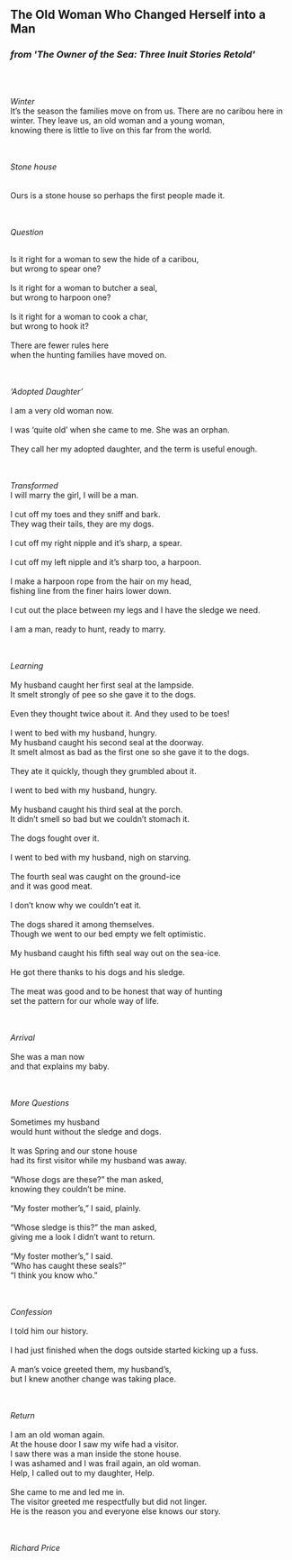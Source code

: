 

## The Old Woman Who Changed Herself into a Man
### *from 'The Owner of the Sea: Three Inuit Stories Retold'*
<br>
<br>

*Winter*
<br>
It’s the season the families move on from us.
There are no caribou here in winter.
They leave us, an old woman and a young woman, <br>
knowing there is little to live on this far from the world.<br>
<br>
<br>

*Stone house* <br>
<br>
<br>
Ours is a stone house so perhaps the first people made it. <br>
<br>
<br>

*Question*

<br>
Is it right for a woman to sew the hide of a caribou, <br>
but wrong to spear one?<br>
<br>
Is it right for a woman to butcher a seal, <br>
but wrong to harpoon one?<br>
<br>
Is it right for a woman to cook a char, <br>
but wrong to hook it?<br>
<br>
There are fewer rules here<br>
when the hunting families have moved on.<br>
<br>
<br>

*‘Adopted Daughter’* <br>
<br>
I am a very old woman now.<br>
<br>
I was ‘quite old’ when she came to me. She was an orphan.<br>
<br>
They call her my adopted daughter, and the term is useful enough.<br>
<br>
<br>

*Transformed*
<br>
I will marry the girl, I will be a man.<br>
<br>
I cut off my toes and they sniff and bark. <br>
They wag their tails, they are my dogs.<br>
<br>
I cut off my right nipple and it’s sharp, a spear.<br>
<br>
I cut off my left nipple and it’s sharp too, a harpoon.<br>
<br>
I make a harpoon rope from the hair on my head, <br>
fishing line from the finer hairs lower down.<br>
<br>
I cut out the place between my legs and I have the sledge we need. <br>
<br>
I am a man, ready to hunt, ready to marry.<br>
<br>
<br>

*Learning* <br>
<br>
My husband caught her first seal at the lampside. <br>
It smelt strongly of pee so she gave it to the dogs.<br>
<br>
Even they thought twice about it. And they used to be toes! <br>
<br>
I went to bed with my husband, hungry.
<br>
My husband caught his second seal at the doorway.<br>
It smelt almost as bad as the first one so she gave it to the dogs.<br>
<br>
They ate it quickly, though they grumbled about it. <br>
<br>
I went to bed with my husband, hungry.<br>
<br>
My husband caught his third seal at the porch. <br>
It didn’t smell so bad but we couldn’t stomach it.<br>
<br>
The dogs fought over it.<br>
<br>
I went to bed with my husband, nigh on starving.<br>
<br>
The fourth seal was caught on the ground-ice <br>
and it was good meat.<br>
<br>
I don’t know why we couldn’t eat it.<br>
<br>
The dogs shared it among themselves.<br>
Though we went to our bed empty we felt optimistic.<br>
<br>
My husband caught his fifth seal way out on the sea-ice. <br>
<br>
He got there thanks to his dogs and his sledge.<br>
<br>
The meat was good and to be honest that way of hunting <br>
set the pattern for our whole way of life.<br>
<br>
<br>

*Arrival* <br>
<br>
She was a man now <br>
and that explains my baby. <br>
<br>
<br>

*More Questions* <br>
<br>
Sometimes my husband <br>
would hunt without the sledge and dogs. <br>
<br>
It was Spring and our stone house <br>
had its first visitor while my husband was away. <br>
<br>
“Whose dogs are these?” the man asked, <br>
knowing they couldn’t be mine. <br>
<br>
“My foster mother’s,” I said, plainly. <br>
<br>
“Whose sledge is this?” the man asked, <br>
giving me a look I didn’t want to return. <br>
<br>
“My foster mother’s,” I said.
<br>
“Who has caught these seals?” <br>
“I think you know who.” <br>
<br>
<br>

*Confession* <br>
<br>
I told him our history.<br>
<br>
I had just finished when the dogs outside started kicking up a fuss. <br>
<br>
A man’s voice greeted them, my husband’s, <br>
but I knew another change was taking place. <br>
<br>
<br>

*Return* <br>
<br>
I am an old woman again. <br>
At the house door I saw my wife had a visitor. <br>
I saw there was a man inside the stone house. <br>
I was ashamed and I was frail again, an old woman. <br>
Help, I called out to my daughter, Help. <br>
<br>
She came to me and led me in. <br>
The visitor greeted me respectfully but did not linger. <br>
He is the reason you and everyone else knows our story. <br>
<br>
<br>

*Richard Price*
